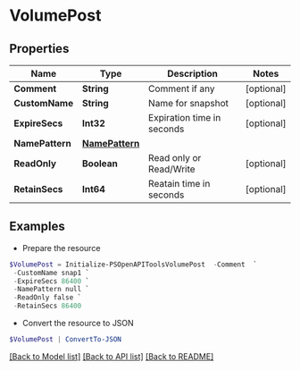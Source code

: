 # VolumePost
## Properties

Name | Type | Description | Notes
------------ | ------------- | ------------- | -------------
**Comment** | **String** | Comment if any | [optional] 
**CustomName** | **String** | Name for snapshot | [optional] 
**ExpireSecs** | **Int32** | Expiration time in seconds | [optional] 
**NamePattern** | [**NamePattern**](NamePattern.md) |  | 
**ReadOnly** | **Boolean** | Read only or Read/Write | [optional] 
**RetainSecs** | **Int64** | Reatain time in seconds | [optional] 

## Examples

- Prepare the resource
```powershell
$VolumePost = Initialize-PSOpenAPIToolsVolumePost  -Comment  `
 -CustomName snap1 `
 -ExpireSecs 86400 `
 -NamePattern null `
 -ReadOnly false `
 -RetainSecs 86400
```

- Convert the resource to JSON
```powershell
$VolumePost | ConvertTo-JSON
```

[[Back to Model list]](../README.md#documentation-for-models) [[Back to API list]](../README.md#documentation-for-api-endpoints) [[Back to README]](../README.md)

